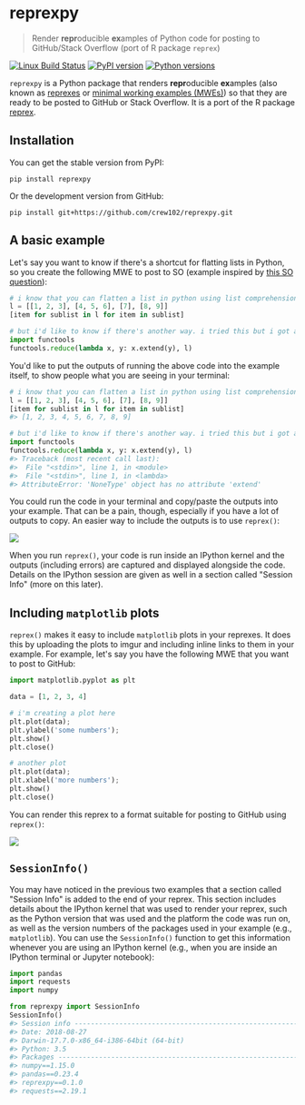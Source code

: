 # reprexpy

> Render **repr**oducible **ex**amples of Python code for posting to GitHub/Stack Overflow (port of R package `reprex`)

[![Linux Build Status](https://travis-ci.org/crew102/reprexpy.svg?branch=master)](https://travis-ci.org/crew102/reprexpy)
[![PyPI version](https://img.shields.io/pypi/v/reprexpy.svg)](https://pypi.org/project/reprexpy/)
[![Python versions](https://img.shields.io/pypi/pyversions/reprexpy.svg)](https://pypi.org/project/reprexpy/)

`reprexpy` is a Python package that renders **repr**oducible **ex**amples (also known as [reprexes](https://twitter.com/romain_francois/status/530011023743655936) or [minimal working examples (MWEs)](https://en.wikipedia.org/wiki/Minimal_Working_Example)) so that they are ready to be posted to GitHub or Stack Overflow. It is a port of the R package [reprex](https://github.com/tidyverse/reprex).

## Installation

You can get the stable version from PyPI:

```
pip install reprexpy
```

Or the development version from GitHub:

```
pip install git+https://github.com/crew102/reprexpy.git
```

## A basic example

Let's say you want to know if there's a shortcut for flatting lists in Python, so you create the following MWE to post to SO (example inspired by [this SO question](https://stackoverflow.com/questions/952914/making-a-flat-list-out-of-list-of-lists-in-python)):

```python
# i know that you can flatten a list in python using list comprehension:
l = [[1, 2, 3], [4, 5, 6], [7], [8, 9]]
[item for sublist in l for item in sublist]

# but i'd like to know if there's another way. i tried this but i got an error:
import functools
functools.reduce(lambda x, y: x.extend(y), l)
```

You'd like to put the outputs of running the above code into the example itself, to show people what you are seeing in your terminal:

```python
# i know that you can flatten a list in python using list comprehension:
l = [[1, 2, 3], [4, 5, 6], [7], [8, 9]]
[item for sublist in l for item in sublist]
#> [1, 2, 3, 4, 5, 6, 7, 8, 9]

# but i'd like to know if there's another way. i tried this but i got an error:
import functools
functools.reduce(lambda x, y: x.extend(y), l)
#> Traceback (most recent call last):
#>  File "<stdin>", line 1, in <module>
#>  File "<stdin>", line 1, in <lambda>
#> AttributeError: 'NoneType' object has no attribute 'extend'
```

You could run the code in your terminal and copy/paste the outputs into your example. That can be a pain, though, especially if you have a lot of outputs to copy. An easier way to include the outputs is to use `reprex()`:

![](https://raw.githubusercontent.com/crew102/reprexpy/master/docs/source/gifs/basic-example.gif)

When you run `reprex()`, your code is run inside an IPython kernel and the outputs (including errors) are captured and displayed alongside the code. Details on the IPython session are given as well in a section called "Session Info" (more on this later).

## Including `matplotlib` plots

`reprex()` makes it easy to include `matplotlib` plots in your reprexes. It does this by uploading the plots to imgur and including inline links to them in your example. For example, let's say you have the following MWE that you want to post to GitHub:

```python
import matplotlib.pyplot as plt

data = [1, 2, 3, 4]

# i'm creating a plot here
plt.plot(data);
plt.ylabel('some numbers');
plt.show()
plt.close()

# another plot
plt.plot(data);
plt.xlabel('more numbers');
plt.show()
plt.close()
```

You can render this reprex to a format suitable for posting to GitHub using `reprex()`:

![](https://raw.githubusercontent.com/crew102/reprexpy/master/docs/source/gifs/plotting.gif)

## `SessionInfo()`

You may have noticed in the previous two examples that a section called "Session Info" is added to the end of your reprex. This section includes details about the IPython kernel that was used to render your reprex, such as the Python version that was used and the platform the code was run on, as well as the version numbers of the packages used in your example (e.g., `matplotlib`). You can use the `SessionInfo()` function to get this information whenever you are using an IPython kernel (e.g., when you are inside an IPython terminal or Jupyter notebook):

```python
import pandas
import requests
import numpy

from reprexpy import SessionInfo
SessionInfo()
#> Session info --------------------------------------------------------------------
#> Date: 2018-08-27
#> Darwin-17.7.0-x86_64-i386-64bit (64-bit)
#> Python: 3.5
#> Packages ------------------------------------------------------------------------
#> numpy==1.15.0
#> pandas==0.23.4
#> reprexpy==0.1.0
#> requests==2.19.1
```
